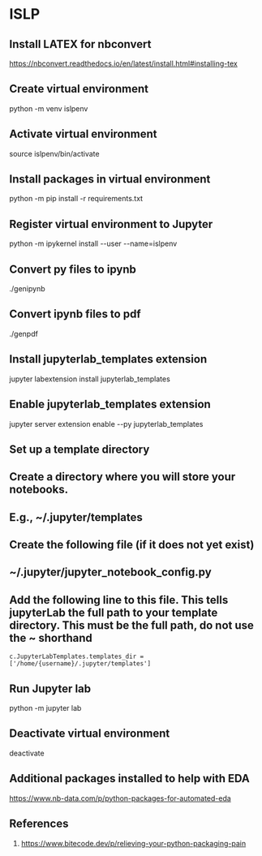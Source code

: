 # ISLP

## Install LATEX for nbconvert

<https://nbconvert.readthedocs.io/en/latest/install.html#installing-tex>

## Create virtual environment

python -m venv islpenv

## Activate virtual environment

source islpenv/bin/activate

## Install packages in virtual environment

python -m pip install -r requirements.txt

## Register virtual environment to Jupyter

python -m ipykernel install --user --name=islpenv

## Convert py files to ipynb

./genipynb

## Convert ipynb files to pdf

./genpdf

## Install jupyterlab_templates extension
jupyter labextension install jupyterlab_templates

## Enable jupyterlab_templates extension
jupyter server extension enable --py jupyterlab_templates

## Set up a template directory
## Create a directory where you will store your notebooks.
## E.g., ~/.jupyter/templates
## Create the following file (if it does not yet exist)
## ~/.jupyter/jupyter_notebook_config.py
## Add the following line to this file. This tells jupyterLab the full path to your template directory. This must be the full path, do not use the ~ shorthand
`c.JupyterLabTemplates.templates_dir = ['/home/{username}/.jupyter/templates']`

## Run Jupyter lab

python -m jupyter lab

## Deactivate virtual environment

deactivate

## Additional packages installed to help with EDA

<https://www.nb-data.com/p/python-packages-for-automated-eda>

## References

1. <https://www.bitecode.dev/p/relieving-your-python-packaging-pain>
